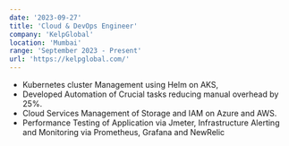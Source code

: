 ```yaml
---
date: '2023-09-27'
title: 'Cloud & DevOps Engineer'
company: 'KelpGlobal'
location: 'Mumbai'
range: 'September 2023 - Present'
url: 'https://kelpglobal.com/'
---
```


- Kubernetes cluster Management using Helm on AKS,
- Developed Automation of Crucial tasks reducing manual overhead by 25%.
- Cloud Services Management of Storage and IAM on Azure and AWS.
- Performance Testing of Application via Jmeter, Infrastructure Alerting and Monitoring via Prometheus, Grafana and NewRelic
